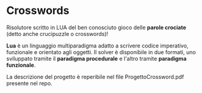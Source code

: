 # Crosswords
Risolutore scritto in LUA del ben conosciuto gioco delle **parole crociate** (detto anche crucipuzzle o crosswords)!

**Lua** è un linguaggio multiparadigma adatto a scrivere codice imperativo, funzionale e orientato agli oggetti.
Il solver è disponibile in due formati, uno sviluppato tramite il **paradigma procedurale** e l'altro tramite **paradigma funzionale**.

La descrizione del progetto è reperibile nel file ProgettoCrossword.pdf presente nel repo.
